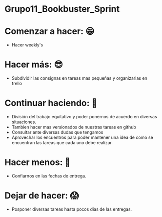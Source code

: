 # Grupo11_Bookbuster_Sprint

# Comenzar a hacer:  😁
- Hacer weekly's

# Hacer más: 😎
- Subdividir las consignas en tareas mas pequeñas y organizarlas en trello


# Continuar haciendo: 🦾
- División del trabajo equitativo y poder ponernos de acuerdo en diversas situaciones.
- Tambien hacer mas versionados de nuestras tareas en github
- Consultar ante diversas dudas que tengamos
- Aprovechar los encuentros para poder mantener una idea de como se encuentran las tareas que cada uno debe realizar.

# Hacer menos: 🤔
- Confiarnos en las fechas de entrega.

# Dejar de hacer: 😱
- Posponer diversas tareas hasta pocos dias de las entregas. 
